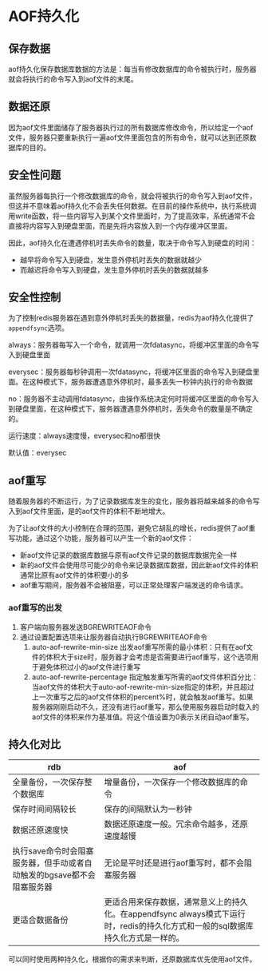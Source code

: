 # AOF持久化

## 保存数据

aof持久化保存数据库数据的方法是：每当有修改数据库的命令被执行时，服务器就会将执行的命令写入到aof文件的末尾。

## 数据还原

因为aof文件里面储存了服务器执行过的所有数据库修改命令，所以给定一个aof文件，服务器只要重新执行一遍aof文件里面包含的所有命令，就可以达到还原数据库的目的。

## 安全性问题

虽然服务器每执行一个修改数据库的命令，就会将被执行的命令写入到aof文件，但这并不意味着aof持久化不会丢失任何数据。在目前的操作系统中，执行系统调用write函数，将一些内容写入到某个文件里面时，为了提高效率，系统通常不会直接将内容写入到硬盘里面，而是先将内容放入到一个内存缓冲区里面。

因此，aof持久化在遭遇停机时丢失命令的数量，取决于命令写入到硬盘的时间：

- 越早将命令写入到硬盘，发生意外停机时丢失的数据就越少
- 而越迟将命令写入到硬盘，发生意外停机时丢失的数据就越多

## 安全性控制

为了控制redis服务器在遇到意外停机时丢失的数据量，redis为aof持久化提供了`appendfsync`选项。

always：服务器每写入一个命令，就调用一次fdatasync，将缓冲区里面的命令写入到硬盘里面

everysec：服务器每秒钟调用一次fdatasync，将缓冲区里面的命令写入到硬盘里面。在这种模式下，服务器遭遇意外停机时，最多丢失一秒钟内执行的命令数据

no：服务器不主动调用fdatasync，由操作系统决定何时将缓冲区里面的命令写入到硬盘里面，在这种模式下，服务器遭遇意外停机时，丢失命令的数量是不确定的。

运行速度：always速度慢，everysec和no都很快

默认值：everysec

## aof重写

随着服务器的不断运行，为了记录数据库发生的变化，服务器将越来越多的命令写入到aof文件里面，是的aof文件的体积不断地增大。

为了让aof文件的大小控制在合理的范围，避免它胡乱的增长，redis提供了aof重写功能，通过这个功能，服务器可以产生一个新的aof文件：

- 新aof文件记录的数据库数据与原有aof文件记录的数据库数据完全一样
- 新的aof文件会使用尽可能少的命令来记录数据库数据，因此新aof文件的体积通常比原有aof文件的体积要小的多
- aof重写期间，服务器不会被阻塞，可以正常处理客户端发送的命令请求。

### aof重写的出发

1. 客户端向服务器发送BGREWRITEAOF命令
2. 通过设置配置选项来让服务器自动执行BGREWRITEAOF命令
   1. auto-aof-rewrite-min-size <size> 出发aof重写所需的最小体积：只有在aof文件的体积大于size时，服务器才会考虑是否需要进行aof重写，这个选项用于避免体积过小的aof文件进行重写
   2. auto-aof-rewrite-percentage <percent> 指定触发重写所需的aof文件体积百分比：当aof文件的体积大于auto-aof-rewrite-min-size指定的体积，并且超过上一次重写之后的aof文件体积的percent%时，就会触发aof重写。如果服务器刚刚启动不久，还没有进行aof重写，那么使用服务器启动时载入的aof文件的体积来作为基准值。将这个值设置为0表示关闭自动aof重写。

## 持久化对比

| rdb                                                          | aof                                                          |
| ------------------------------------------------------------ | ------------------------------------------------------------ |
| 全量备份，一次保存整个数据库                                 | 增量备份，一次保存一个修改数据库的命令                       |
| 保存时间间隔较长                                             | 保存的间隔默认为一秒钟                                       |
| 数据还原速度快                                               | 数据还原速度一般。冗余命令越多，还原速度越慢                 |
| 执行save命令时会阻塞服务器，但手动或者自动触发的bgsave都不会阻塞服务器 | 无论是平时还是进行aof重写时，都不会阻塞服务器                |
| 更适合数据备份                                               | 更适合用来保存数据，通常意义上的持久化。在appendfsync always模式下运行时，redis的持久化方式和一般的sql数据库持久化方式是一样的。 |

可以同时使用两种持久化，根据你的需求来判断，还原数据库优先使用aof文件。